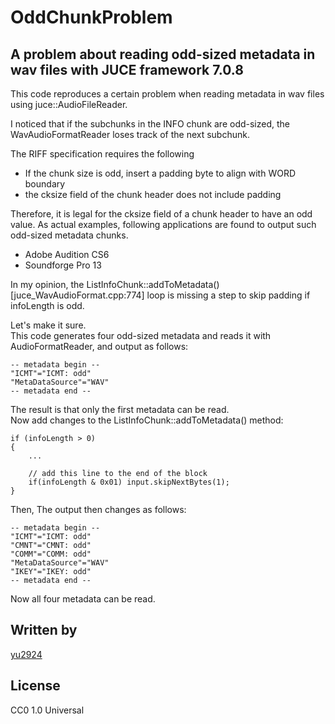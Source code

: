 # OddChunkProblem

## A problem about reading odd-sized metadata in wav files with JUCE framework 7.0.8

This code reproduces a certain problem when reading metadata in wav files using juce::AudioFileReader.

I noticed that if the subchunks in the INFO chunk are odd-sized, the WavAudioFormatReader loses track of the next subchunk.

The RIFF specification requires the following
* If the chunk size is odd, insert a padding byte to align with WORD boundary
* the cksize field of the chunk header does not include padding

Therefore, it is legal for the cksize field of a chunk header to have an odd value. As actual examples, following applications are found to output such odd-sized metadata chunks.
* Adobe Audition CS6
* Soundforge Pro 13

In my opinion, the ListInfoChunk::addToMetadata() [juce_WavAudioFormat.cpp:774] loop is missing a step to skip padding if infoLength is odd.

Let's make it sure.  
This code generates four odd-sized metadata and reads it with AudioFormatReader, and output as follows:
```
-- metadata begin --
"ICMT"="ICMT: odd"
"MetaDataSource"="WAV"
-- metadata end --
```
The result is that only the first metadata can be read.  
Now add changes to the ListInfoChunk::addToMetadata() method:
```
if (infoLength > 0)
{
    ...

    // add this line to the end of the block
    if(infoLength & 0x01) input.skipNextBytes(1);
}

```
Then, The output then changes as follows:
```
-- metadata begin --
"ICMT"="ICMT: odd"
"CMNT"="CMNT: odd"
"COMM"="COMM: odd"
"MetaDataSource"="WAV"
"IKEY"="IKEY: odd"
-- metadata end --
```
Now all four metadata can be read.

## Written by

[yu2924](https://twitter.com/yu2924)

## License

CC0 1.0 Universal
